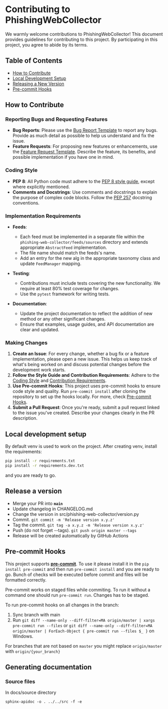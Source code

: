 # Contributing to PhishingWebCollector

We warmly welcome contributions to PhishingWebCollector! This document provides guidelines for contributing to this project. By participating in this project, you agree to abide by its terms.

## Table of Contents
- [How to Contribute](#how-to-contribute)
- [Local Development Setup](#local-development-setup)
- [Releasing a New Version](#releasing-a-new-version)
- [Pre-commit Hooks](#pre-commit-hooks)

## How to Contribute

### Reporting Bugs and Requesting Features

- **Bug Reports**: Please use the [Bug Report Template](.github/ISSUE_TEMPLATE/bug_report.md) to report any bugs. Provide as much detail as possible to help us understand and fix the issue.
- **Feature Requests**: For proposing new features or enhancements, use the [Feature Request Template](.github/ISSUE_TEMPLATE/feature_request.md). Describe the feature, its benefits, and possible implementation if you have one in mind.

### Coding Style

- **PEP 8**: All Python code must adhere to the [PEP 8 style guide](https://www.python.org/dev/peps/pep-0008/), except where explicitly mentioned.
- **Comments and Docstrings**: Use comments and docstrings to explain the purpose of complex code blocks. Follow the [PEP 257](https://www.python.org/dev/peps/pep-0257/) docstring conventions.

### Implementation Requirements

- **Feeds**:
  - Each feed must be implemented in a separate file within the `phishing-web-collector/feeds/sources` directory and extends appropriate `AbstractFeed` implementation.
  - The file name should match the feeds's name.
  - Add an entry for the new alg in the appropriate taxonomy class and update `FeedManager` mapping.

- **Testing**:
  - Contributions must include tests covering the new functionality. We require at least 80% test coverage for changes.
  - Use the `pytest` framework for writing tests.

- **Documentation**:
  - Update the project documentation to reflect the addition of new method or any other significant changes.
  - Ensure that examples, usage guides, and API documentation are clear and updated.

### Making Changes

1. **Create an Issue**: For every change, whether a bug fix or a feature implementation, please open a new issue. This helps us keep track of what's being worked on and discuss potential changes before the development work starts.
2. **Follow the Style Guide and Contribution Requirements**: Adhere to the [Coding Style](#coding-style) and [Contribution Requirements](#contribution-requirements).
3. **Use Pre-commit Hooks**: This project uses pre-commit hooks to ensure code style and quality. Run `pre-commit install` after cloning the repository to set up the hooks locally. For more, check [Pre-commit Hooks](#pre-commit-hooks).
4. **Submit a Pull Request**: Once you're ready, submit a pull request linked to the issue you've created. Describe your changes clearly in the PR description.


## Local development setup

By default venv is used to work on the project. After creating venv, install the requirements:

```bash
pip install -r requirements.txt
pip install -r requirements.dev.txt
```
and you are ready to go.

## Release a version

- Merge your PR into **`main`**
- Update changelog in CHANGELOG.md
- Change the version in src/phishing-web-collector/version.py
- Commit. `git commit -m 'Release version x.y.z'`
- Tag the commit. `git tag -a x.y.z -m 'Release version x.y.z'`
- Push (do not forget --tags). `git push origin master --tags`
- Release will be created automatically by GitHub Actions


## Pre-commit Hooks

This project supports [**pre-commit**](https://pre-commit.com/). To use it please install it
in the `pip install pre-commit` and then run `pre-commit install` and you are ready to go.
Bunch of checks will be executed before commit and files will be formatted correctly.

Pre-commit works on staged files while commiting. To run it without a command one should run `pre-commit run`. Changes has to be staged.

To run pre-commit hooks on all changes in the branch:

1.  Sync branch with main
2.  Run `git diff --name-only --diff-filter=MA origin/master | xargs pre-commit run --files` or `git diff --name-only --diff-filter=MA origin/master | ForEach-Object { pre-commit run --files $_ }` on Windows.

For branches that are not based on `master` you might replace `origin/master` with `origin/{your_branch}`

## Generating documentation
### Source files
In docs/source directory
```shell
sphinx-apidoc -o . ../../src -f -e
```
